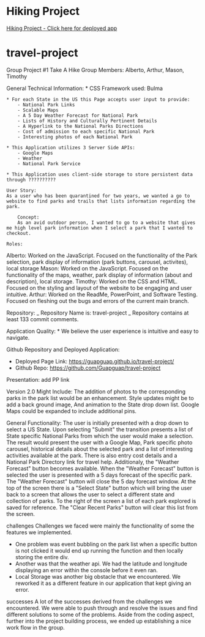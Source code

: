 # Hiking Project

<a href="https://guapguap.github.io/travel-project/">Hiking Project - Click here for deployed app</a>

# travel-project

Group Project #1 Take A Hike
Group Members: Alberto, Arthur, Mason, Timothy

General Technical Information: \* CSS Framework used: Bulma

    * For each State in the US this Page accepts user input to provide:
        - National Park Links
        - Scalable Maps
        - A 5 Day Weather Forecast for National Park
        - Lists of History and Culturally Pertinent Details
        - A Hyperlink to the National Parks Directions
        - Cost of admission to each specific National Park
        - Interesting photos of each National Park

    * This Application utilizes 3 Server Side APIs:
        - Google Maps
        - Weather
        - National Park Service

    * This Application uses client-side storage to store persistent data through ??????????

    User Story:
    As a user who has been quarantined for two years, we wanted a go to website to find parks and trails that lists information regarding the park.

    	Concept:
    	As an avid outdoor person, I wanted to go to a website that gives me high level park information when I select a park that I wanted to checkout.

    Roles:

Alberto: Worked on the JavaScript. Focused on the functionality of the Park selection, park display of information (park buttons, carousel, activites), local storage
Mason: Worked on the JavaScript. Focused on the functionality of the maps, weather, park display of information (about and description), local storage.
Timothy: Worked on the CSS and HTML. Focused on the styling and layout of the website to be engaging and user intuitive.
Arthur: Worked on the ReadMe, PowerPoint, and Software Testing. Focused on fleshing out the bugs and errors of the current main branch.

Repository:
_ Repository Name is: travel-project
_ Repository contains at least 133 commit comments.

Application Quality: \* We believe the user experience is intuitive and easy to navigate.

Github Repository and Deployed Application:

- Deployed Page Link: https://guapguap.github.io/travel-project/
- Github Repo: https://github.com/Guapguap/travel-project

Presentation: add PP link

Version 2.0 Might Include:
The addition of photos to the corresponding parks in the park list would be an enhancement. Style updates might be to add a back ground image,
And animation to the State drop down list. Google Maps could be expanded to include additional pins.

General Functionality:
The user is initially presented with a drop down to select a US State. Upon selecting "Submit" the transition presents a list of State specific National Parks
from which the user would make a selection. The result would present the user with a Google Map, Park specific photo carousel, historical details about the
selected park and a list of interesting activities available at the park. There is also entry cost details and a National Park Directory link for travel help.
Additionaly, the "Weather Forecast" button becomes available. When the "Weather Forecast" button is selected the user is presented with a 5 days forecast of
the specific park. The "Weather Forecast" button will close the 5 day forecast window. At the top of the screen there is a "Select State" button which will
bring the user back to a screen that allows the user to select a different state and collection of parks. To the right of the screen a list of each park
explored is saved for reference. The "Clear Recent Parks" button will clear this list from the screen.

challenges
Challenges we faced were mainly the functionality of some the features we implemented.

- One problem was event bubbling on the park list when a specific button is not clicked it would end up running the function and then locally storing the entire div.
- Another was that the weather api. We had the latitude and longitude displaying an error within the console before it even ran.
- Local Storage was another big obstacle that we encountered. We reworked it as a different feature in our application that kept giving an error.

successes
A lot of the successes derived from the challenges we encountered. We were able to push through and resolve the issues and find different solutions to some of the problems.
Aside from the coding aspect, further into the project building process, we ended up establishing a nice work flow in the group.
